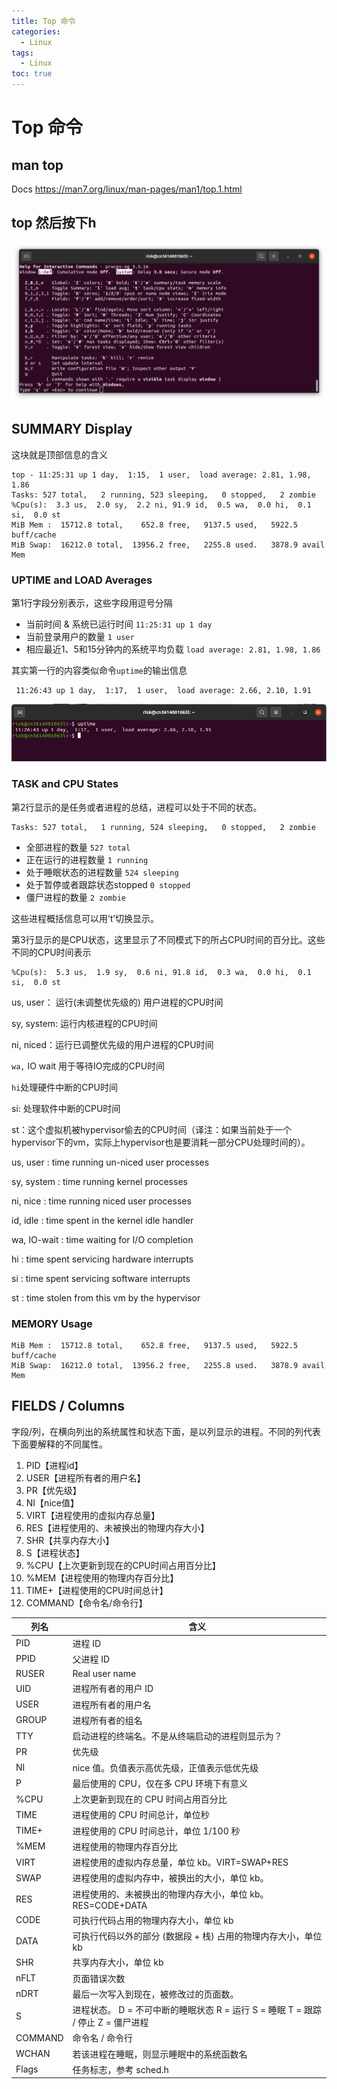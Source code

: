 ```yaml
---
title: Top 命令
categories:
  - Linux
tags:
  - Linux
toc: true
---
```

# Top 命令

## man top

Docs <https://man7.org/linux/man-pages/man1/top.1.html>

## top 然后按下h

![Help for Interactive Commands](/assets/images/TopImages/help.png)

## SUMMARY Display

这块就是顶部信息的含义

```terminal
top - 11:25:31 up 1 day,  1:15,  1 user,  load average: 2.81, 1.98, 1.86
Tasks: 527 total,   2 running, 523 sleeping,   0 stopped,   2 zombie
%Cpu(s):  3.3 us,  2.0 sy,  2.2 ni, 91.9 id,  0.5 wa,  0.0 hi,  0.1 si,  0.0 st
MiB Mem :  15712.8 total,    652.8 free,   9137.5 used,   5922.5 buff/cache
MiB Swap:  16212.0 total,  13956.2 free,   2255.8 used.   3878.9 avail Mem 
```

### UPTIME and LOAD Averages

第1行字段分别表示，这些字段用逗号分隔

- 当前时间 & 系统已运行时间 `11:25:31 up 1 day` 
- 当前登录用户的数量 `1 user`
- 相应最近1、5和15分钟内的系统平均负载 `load average: 2.81, 1.98, 1.86`

其实第一行的内容类似命令`uptime`的输出信息

```terminal
 11:26:43 up 1 day,  1:17,  1 user,  load average: 2.66, 2.10, 1.91
```

![uptime](/assets/images/TopImages/uptime.png)

### TASK and CPU States

第2行显示的是任务或者进程的总结，进程可以处于不同的状态。

```terminal
Tasks: 527 total,   1 running, 524 sleeping,   0 stopped,   2 zombie
```

- 全部进程的数量 `527 total`
- 正在运行的进程数量 `1 running`
- 处于睡眠状态的进程数量 `524 sleeping`
- 处于暂停或者跟踪状态stopped `0 stopped`
- 僵尸进程的数量 `2 zombie`

这些进程概括信息可以用’t’切换显示。

第3行显示的是CPU状态，这里显示了不同模式下的所占CPU时间的百分比。这些不同的CPU时间表示

```terminal
%Cpu(s):  5.3 us,  1.9 sy,  0.6 ni, 91.8 id,  0.3 wa,  0.0 hi,  0.1 si,  0.0 st
```

us, user： 运行(未调整优先级的) 用户进程的CPU时间

sy, system: 运行内核进程的CPU时间

ni, niced：运行已调整优先级的用户进程的CPU时间

`wa,` IO wait 用于等待IO完成的CPU时间

`hi`处理硬件中断的CPU时间

si: 处理软件中断的CPU时间

st：这个虚拟机被hypervisor偷去的CPU时间（译注：如果当前处于一个hypervisor下的vm，实际上hypervisor也是要消耗一部分CPU处理时间的）。

us, user    : time running un-niced user processes

sy, system  : time running kernel processes

ni, nice    : time running niced user processes

id, idle    : time spent in the kernel idle handler

wa, IO-wait : time waiting for I/O completion

hi : time spent servicing hardware interrupts

si : time spent servicing software interrupts

st : time stolen from this vm by the hypervisor

### MEMORY Usage

```terminal
MiB Mem :  15712.8 total,    652.8 free,   9137.5 used,   5922.5 buff/cache
MiB Swap:  16212.0 total,  13956.2 free,   2255.8 used.   3878.9 avail Mem 
```

## FIELDS / Columns

字段/列，在横向列出的系统属性和状态下面，是以列显示的进程。不同的列代表下面要解释的不同属性。

1. PID【进程id】
2. USER【进程所有者的用户名】      
3. PR【优先级】  
4. NI【nice值】    
5. VIRT【进程使用的虚拟内存总量】    
6. RES【进程使用的、未被换出的物理内存大小】   
7. SHR【共享内存大小】 
8. S【进程状态】 
9. %CPU【上次更新到现在的CPU时间占用百分比】 
10. %MEM【进程使用的物理内存百分比】     
11. TIME+【进程使用的CPU时间总计】 
12. COMMAND【命令名/命令行】 

| 列名    | 含义                                                         |
| ------- | ------------------------------------------------------------ |
| PID     | 进程 ID                                                      |
| PPID    | 父进程 ID                                                    |
| RUSER   | Real user name                                               |
| UID     | 进程所有者的用户 ID                                          |
| USER    | 进程所有者的用户名                                           |
| GROUP   | 进程所有者的组名                                             |
| TTY     | 启动进程的终端名。不是从终端启动的进程则显示为？             |
| PR      | 优先级                                                       |
| NI      | nice 值。负值表示高优先级，正值表示低优先级                  |
| P       | 最后使用的 CPU，仅在多 CPU 环境下有意义                      |
| %CPU    | 上次更新到现在的 CPU 时间占用百分比                          |
| TIME    | 进程使用的 CPU 时间总计，单位秒                              |
| TIME+   | 进程使用的 CPU 时间总计，单位 1/100 秒                       |
| %MEM    | 进程使用的物理内存百分比                                     |
| VIRT    | 进程使用的虚拟内存总量，单位 kb。VIRT=SWAP+RES               |
| SWAP    | 进程使用的虚拟内存中，被换出的大小，单位 kb。                |
| RES     | 进程使用的、未被换出的物理内存大小，单位 kb。RES=CODE+DATA   |
| CODE    | 可执行代码占用的物理内存大小，单位 kb                        |
| DATA    | 可执行代码以外的部分 (数据段 + 栈) 占用的物理内存大小，单位 kb |
| SHR     | 共享内存大小，单位 kb                                        |
| nFLT    | 页面错误次数                                                 |
| nDRT    | 最后一次写入到现在，被修改过的页面数。                       |
| S       | 进程状态。 D = 不可中断的睡眠状态 R = 运行 S = 睡眠 T = 跟踪 / 停止 Z = 僵尸进程 |
| COMMAND | 命令名 / 命令行                                              |
| WCHAN   | 若该进程在睡眠，则显示睡眠中的系统函数名                     |
| Flags   | 任务标志，参考 sched.h                                       |